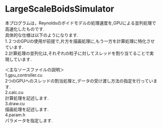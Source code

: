 # LargeScaleBoidsSimulator  
本プログラムは，Reynoldsのボイドモデルの処理速度を,GPUによる並列処理で高速化したものです.  
具体的な仕様は以下のようになります.  
  1.２つのGPUの使用が前提で,片方を描画処理に,もう一方を計算処理に特化させています.  
  2.計算処理の並列化は,それぞれの粒子に対してスレッドを割り当てることで実現しています.  

＜主なソースファイルの説明＞  
1.gpu_controller.cu  
  2つのGPUへのスレッドの割当処理と,データの受け渡し方法の指定を行っています.  
2.calc.cu  
  計算処理を記述します.  
3.draw.cu  
  描画処理を記述します.  
4.param.h  
  パラメータを指定します.  
